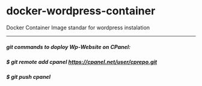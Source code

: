 # docker-wordpress-container
Docker Container Image standar for wordpress instalation

____________________________________________________________________________________________________


##### git commands to doploy Wp-Website on CPanel:
##### $ git remote add cpanel https://cpanel.net/user/cprepo.git
##### $ git push cpanel
